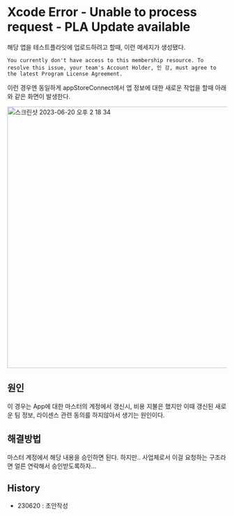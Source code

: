 # Xcode Error - Unable to process request - PLA Update available

해당 앱을 테스트플라잇에 업로드하려고 할때, 이런 메세지가 생성됐다.

```
You currently don't have access to this membership resource. To resolve this issue, your team's Account Holder, 인 강, must agree to the latest Program License Agreement.

```

이런 경우엔 동일하게 appStoreConnect에서 앱 정보에 대한 새로운 작업을 할때 아래와 같은 화면이 발생한다.

<img width="600" alt="스크린샷 2023-06-20 오후 2 18 34" src="https://github.com/isGeekCode/TIL/assets/76529148/568723b0-4482-44b3-b528-ab49ff8f866c">



## 원인

이 경우는 App에 대한 마스터의 계정에서 갱신시, 비용 지불은 했지만
이때 갱신된 새로운 팀 정보, 라이센스 관련 동의를 하지않아서 생기는 원인이다.

## 해결방법

마스터 계정에서 해당 내용을 승인하면 된다. 
하지만.. 사업체로서 이걸 요청하는 구조라면 얼른 연락해서 승인받도록하자...


## History
- 230620 : 초안작성
